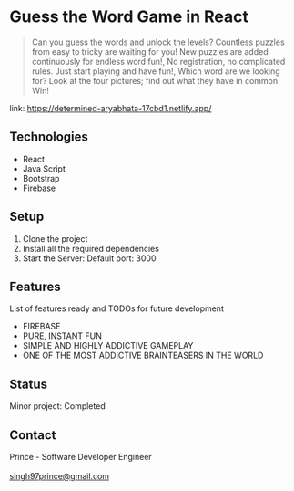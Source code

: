 # Guess the Word Game in React

> Can you guess the words and unlock the levels? Countless puzzles from easy to tricky are waiting for you! New puzzles are added continuously for endless word fun!, No registration, no complicated rules. Just start playing and have fun!, Which word are we looking for? Look at the four pictures; find out what they have in common. Win!

link: https://determined-aryabhata-17cbd1.netlify.app/

## Technologies
* React
* Java Script
* Bootstrap
* Firebase

## Setup
1. Clone the project
2. Install all the required dependencies
3. Start the Server: Default port: 3000

## Features
List of features ready and TODOs for future development
*  FIREBASE
*  PURE, INSTANT FUN
*  SIMPLE AND HIGHLY ADDICTIVE GAMEPLAY
*  ONE OF THE MOST ADDICTIVE BRAINTEASERS IN THE WORLD

## Status
Minor project: Completed

## Contact
Prince - Software Developer Engineer
<br/>
<br/>
singh97prince@gmail.com
